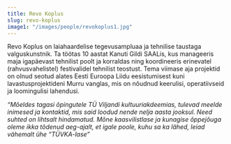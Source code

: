 ```yaml
---
title: Revo Koplus
slug: revo-koplus
image1: "/images/people/revokoplus1.jpg"
---
```


Revo Koplus on laiahaardelise tegevusampluaa ja tehnilise taustaga valguskunstnik. Ta töötas 10 aastat Kanuti Gildi SAALis, kus manageeris maja igapäevast tehnilist poolt ja korraldas ning koordineeris erinevatel (rahvusvahelistel) festivalidel tehnilist teostust. Tema viimase aja projektid on olnud seotud alates Eesti Euroopa Liidu eesistumisest kuni lavastusprojektideni Murru vanglas, mis on nõudnud keerulisi, operatiivseid ja loomingulisi lahendusi.

*“Mõeldes tagasi õpingutele TÜ Viljandi kultuuriakdeemias, tulevad meelde inimesed ja kontaktid, mis said loodud nende nelja aasta jooksul. Need suhted on lihtsalt hindamatud. Mõne kaasvilistlase ja kunagise õppejõuga oleme ikka tõdenud aeg-ajalt, et igale poole, kuhu sa ka lähed, leiad vähemalt ühe “TÜVKA-lase”*

